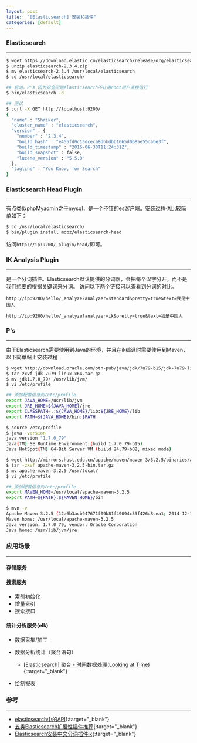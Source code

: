 ```yaml
---
layout: post
title:  "[Elasticsearch] 安装和插件"
categories: [default]
---
```


### Elasticsearch
-----------------------------

```bash
$ wget https://download.elastic.co/elasticsearch/release/org/elasticsearch/distribution/zip/elasticsearch/2.3.4/elasticsearch-2.3.4.zip
$ unzip elasticsearch-2.3.4.zip
$ mv elasticsearch-2.3.4 /usr/local/elasticsearch
$ cd /usr/local/elasticsearch/

## 启动。P's 因为安全问题elasticsearch不让用root用户直接运行
$ bin/elasticsearch -d

## 测试
$ curl -X GET http://localhost:9200/
{
  "name" : "Shriker",
  "cluster_name" : "elasticsearch",
  "version" : {
    "number" : "2.3.4",
    "build_hash" : "e455fd0c13dceca8dbbdbb1665d068ae55dabe3f",
    "build_timestamp" : "2016-06-30T11:24:31Z",
    "build_snapshot" : false,
    "lucene_version" : "5.5.0"
  },
  "tagline" : "You Know, for Search"
}
```


### Elasticsearch Head Plugin
-----------------------------

有点类似phpMyadmin之于mysql，是一个不错的es客户端。安装过程也比较简单如下：

```bash
$ cd /usr/local/elasticsearch/
$ bin/plugin install mobz/elasticsearch-head
```

访问`http://ip:9200/_plugin/head/`即可。


### IK Analysis Plugin
-----------------------------

是一个分词插件。Elasticsearch默认提供的分词器，会把每个汉字分开，而不是我们想要的根据关键词来分词。
访问以下两个链接可以查看到分词的对比。

`http://ip:9200/hello/_analyze?analyzer=standard&pretty=true&text=我是中国人`

`http://ip:9200/hello/_analyze?analyzer=ik&pretty=true&text=我是中国人`


### P's
-----------------------------

由于Elasticsearch需要使用到Java的环境，并且在ik编译时需要使用到Maven，以下简单帖上安装过程

```bash
$ wget http://download.oracle.com/otn-pub/java/jdk/7u79-b15/jdk-7u79-linux-x64.tar.gz
$ tar zxvf jdk-7u79-linux-x64.tar.gz
$ mv jdk1.7.0_79/ /usr/lib/jvm/
$ vi /etc/profile

## 添加配置信息到/etc/profile
export JAVA_HOME=/usr/lib/jvm
export JRE_HOME=${JAVA_HOME}/jre
export CLASSPATH=.:${JAVA_HOME}/lib:${JRE_HOME}/lib
export PATH=${JAVA_HOME}/bin:$PATH

$ source /etc/profile
$ java -version
java version "1.7.0_79"
Java(TM) SE Runtime Environment (build 1.7.0_79-b15)
Java HotSpot(TM) 64-Bit Server VM (build 24.79-b02, mixed mode)
```

```bash
$ wget http://mirrors.hust.edu.cn/apache/maven/maven-3/3.2.5/binaries/apache-maven-3.2.5-bin.tar.gz
$ tar -zxvf apache-maven-3.2.5-bin.tar.gz
$ mv apache-maven-3.2.5 /usr/local/
$ vi /etc/profile

## 添加配置信息到/etc/profile
export MAVEN_HOME=/usr/local/apache-maven-3.2.5  
export PATH=${PATH}:${MAVEN_HOME}/bin

$ mvn -v
Apache Maven 3.2.5 (12a6b3acb947671f09b81f49094c53f426d8cea1; 2014-12-14T17:29:23+00:00)
Maven home: /usr/local/apache-maven-3.2.5
Java version: 1.7.0_79, vendor: Oracle Corporation
Java home: /usr/lib/jvm/jre
```


### 应用场景
-----------------------------

#### 存储服务

#### 搜索服务

* 索引初始化
* 增量索引
* 搜索接口

#### 统计分析服务(elk)

* 数据采集/加工
* 数据分析统计（聚合语句）
  
  - [ [Elasticsearch] 聚合 - 时间数据处理(Looking at Time)](http://blog.csdn.net/dm_vincent/article/details/42594043){:target="_blank"}

* 绘制报表


### 参考
-----------------------------

* [elasticsearch中的API](http://www.cnblogs.com/yjf512/p/4862992.html){:target="_blank"}
* [五类Elasticsearch扩展性插件推荐](http://cloud.51cto.com/art/201505/476450.htm){:target="_blank"}
* [ Elasticsearch安装中文分词插件ik](http://blog.csdn.net/liuzhenfeng/article/details/39404435){:target="_blank"}
